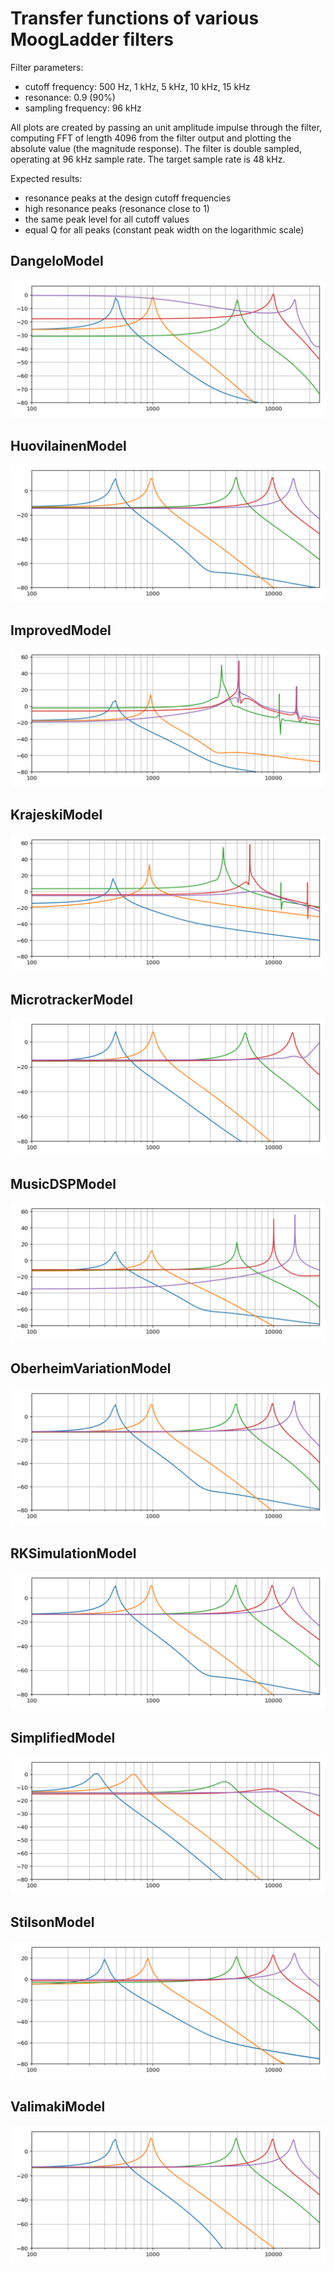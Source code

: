 # Transfer functions of various MoogLadder filters

Filter parameters:
* cutoff frequency: 500 Hz, 1 kHz, 5 kHz, 10 kHz, 15 kHz
* resonance: 0.9 (90%)
* sampling frequency: 96 kHz

All plots are created by passing an unit amplitude impulse
through the filter, computing FFT of length 4096
from the filter output and plotting the absolute value
(the magnitude response). The filter is double sampled,
operating at 96 kHz sample rate. The target sample rate is 48 kHz.

Expected results:
* resonance peaks at the design cutoff frequencies
* high resonance peaks (resonance close to 1)
* the same peak level for all cutoff values
* equal Q for all peaks (constant peak width on the logarithmic scale)

## DangeloModel

![Transfer function plot](DAngeloMoog.png)

## HuovilainenModel

![Transfer function plot](HuovilainenMoog.png)

## ImprovedModel

![Transfer function plot](ImprovedMoog.png)

## KrajeskiModel

![Transfer function plot](KrajeskiMoog.png)

## MicrotrackerModel

![Transfer function plot](MicrotrackerMoog.png)

## MusicDSPModel

![Transfer function plot](MusicDSPMoog.png)

## OberheimVariationModel

![Transfer function plot](OberheimVariationMoog.png)

## RKSimulationModel

![Transfer function plot](RKSimulationMoog.png)

## SimplifiedModel

![Transfer function plot](SimplifiedMoog.png)

## StilsonModel

![Transfer function plot](StilsonMoog.png)

## ValimakiModel

![Transfer function plot](ValimakiMoog.png)

